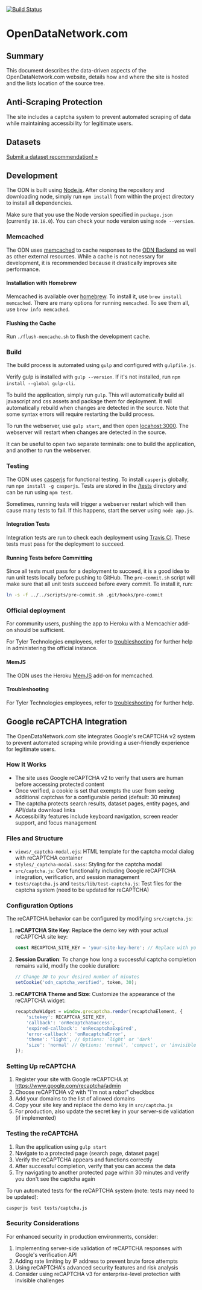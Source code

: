 
[![Build Status](https://travis-ci.org/socrata/opendatanetwork.com.svg?branch=staging)](https://travis-ci.org/socrata/opendatanetwork.com)

# OpenDataNetwork.com

## Summary

This document describes the data-driven aspects of the OpenDataNetwork.com website,
details how and where the site is hosted and the lists location of the source tree.

## Anti-Scraping Protection

The site includes a captcha system to prevent automated scraping of data while maintaining accessibility for legitimate users.

## Datasets

[Submit a dataset recommendation! &raquo;](https://github.com/socrata/opendatanetwork.com/issues/new?labels=data&body=Source%20Agency%3A%20Department%20of%20Redundancy%20Department%0ASource%20URL%3A%20https%3A%2F%2Fagency.gov%2Fawesome%2Fdataset%0A%0AWhy%20do%20you%20think%20this%20dataset%20would%20be%20valuable%20in%20the%20ODN%3F%3A%0A%0ALorem%20ipsum%20dolor%20sit%20amet%2C%20consectetur%20adipiscing%20elit.%20Pellentesque%20dictum%20augue%20ac%20lorem%20malesuada%20at%20rhoncus%20turpis%20condimentum.%20Maecenas%20commodo%20sem%20ac%20magna%20posuere%20ultrices.%20Proin%20ut%20felis%20ac%20odio%20consectetur%20rutrum%20vel%20quis%20sem.%0A)

## Development

The ODN is built using [Node.js](https://nodejs.org/).
After cloning the repository and downloading node,
simply run `npm install` from within the project directory
to install all dependencies.

Make sure that you use the Node version specified in `package.json` (currently `10.18.0`).
You can check your node version using `node --version`.

### Memcached

The ODN uses [memcached](https://memcached.org/)
to cache responses to the [ODN Backend](https://github.com/socrata/odn-backend)
as well as other external resources.
While a cache is not necessary for development, it is recommended
because it drastically improves site performance.

#### Installation with Homebrew

Memcached is available over [homebrew](http://brew.sh/).
To install it, use `brew install memcached`.
There are many options for running `memcached`.
To see them all, use `brew info memcached`.

#### Flushing the Cache

Run `./flush-memcache.sh` to flush the development cache.

### Build

The build process is automated using `gulp` and configured with `gulpfile.js`.

Verify gulp is installed with `gulp --version`. If it's not installed, run
`npm install --global gulp-cli`.

To build the application, simply run `gulp`. This will automatically
build all javascript and css assets and package them for deployment.
It will automatically rebuild when changes are detected in the source.
Note that some syntax errors will require restarting the build process.

To run the webserver, use `gulp start`, and then open [locahost:3000](http://localhost:3000).
The webserver will restart when changes are detected in the source.

It can be useful to open two separate terminals: one to build the application,
and another to run the webserver.

### Testing

The ODN uses [casperjs](http://casperjs.org/) for functional testing.
To install `casperjs` globally, run `npm install -g casperjs`.
Tests are stored in the [/tests](/tests) directory
and can be run using `npm test`.

Sometimes, running tests will trigger a webserver restart which
will then cause many tests to fail.
If this happens, start the server using `node app.js`.

#### Integration Tests

Integration tests are run to check each deployment using
[Travis CI](https://travis-ci.org/socrata/opendatanetwork.com).
These tests must pass for the deployment to succeed.

#### Running Tests before Committing

Since all tests must pass for a deployment to succeed,
it is a good idea to run unit tests locally before pushing to GitHub.
The `pre-commit.sh` script will make sure that all unit tests succeed before
every commit. To install it, run:

```sh
ln -s -f ../../scripts/pre-commit.sh .git/hooks/pre-commit
```

### Official deployment

For community users, pushing the app to Heroku with a Memcachier add-on should be sufficient.

For Tyler Technologies employees, refer to [troubleshooting](https://socrata.atlassian.net/wiki/spaces/ONCALL/pages/2158625000/OpsDoc+-+opendatanetwork.com)
for further help in administering the official instance.


#### MemJS

The ODN uses the Heroku [MemJS](https://github.com/alevy/memjs) add-on
for memcached.

#### Troubleshooting

For Tyler Technologies employees, refer to [troubleshooting](https://socrata.atlassian.net/wiki/spaces/ONCALL/pages/2158625000/OpsDoc+-+opendatanetwork.com)
for further help.

## Google reCAPTCHA Integration

The OpenDataNetwork.com site integrates Google's reCAPTCHA v2 system to prevent automated scraping while providing a user-friendly experience for legitimate users.

### How It Works

- The site uses Google reCAPTCHA v2 to verify that users are human before accessing protected content
- Once verified, a cookie is set that exempts the user from seeing additional captchas for a configurable period (default: 30 minutes)
- The captcha protects search results, dataset pages, entity pages, and API/data download links
- Accessibility features include keyboard navigation, screen reader support, and focus management

### Files and Structure

- `views/_captcha-modal.ejs`: HTML template for the captcha modal dialog with reCAPTCHA container
- `styles/_captcha-modal.sass`: Styling for the captcha modal
- `src/captcha.js`: Core functionality including Google reCAPTCHA integration, verification, and session management
- `tests/captcha.js` and `tests/lib/test-captcha.js`: Test files for the captcha system (need to be updated for reCAPTCHA)

### Configuration Options

The reCAPTCHA behavior can be configured by modifying `src/captcha.js`:

1. **reCAPTCHA Site Key**: Replace the demo key with your actual reCAPTCHA site key:
   ```javascript
   const RECAPTCHA_SITE_KEY = 'your-site-key-here'; // Replace with your actual key
   ```

2. **Session Duration**: To change how long a successful captcha completion remains valid, modify the cookie duration:
   ```javascript
   // Change 30 to your desired number of minutes
   setCookie('odn_captcha_verified', token, 30);
   ```

3. **reCAPTCHA Theme and Size**: Customize the appearance of the reCAPTCHA widget:
   ```javascript
   recaptchaWidget = window.grecaptcha.render(recaptchaElement, {
       'sitekey': RECAPTCHA_SITE_KEY,
       'callback': 'onRecaptchaSuccess',
       'expired-callback': 'onRecaptchaExpired',
       'error-callback': 'onRecaptchaError',
       'theme': 'light', // Options: 'light' or 'dark'
       'size': 'normal' // Options: 'normal', 'compact', or 'invisible'
   });
   ```

### Setting Up reCAPTCHA

1. Register your site with Google reCAPTCHA at https://www.google.com/recaptcha/admin
2. Choose reCAPTCHA v2 with "I'm not a robot" checkbox
3. Add your domains to the list of allowed domains
4. Copy your site key and replace the demo key in `src/captcha.js`
5. For production, also update the secret key in your server-side validation (if implemented)

### Testing the reCAPTCHA

1. Run the application using `gulp start`
2. Navigate to a protected page (search page, dataset page)
3. Verify the reCAPTCHA appears and functions correctly
4. After successful completion, verify that you can access the data
5. Try navigating to another protected page within 30 minutes and verify you don't see the captcha again

To run automated tests for the reCAPTCHA system (note: tests may need to be updated):

```sh
casperjs test tests/captcha.js
```

### Security Considerations

For enhanced security in production environments, consider:

1. Implementing server-side validation of reCAPTCHA responses with Google's verification API
2. Adding rate limiting by IP address to prevent brute force attempts
3. Using reCAPTCHA's advanced security features and risk analysis
4. Consider using reCAPTCHA v3 for enterprise-level protection with invisible challenges
